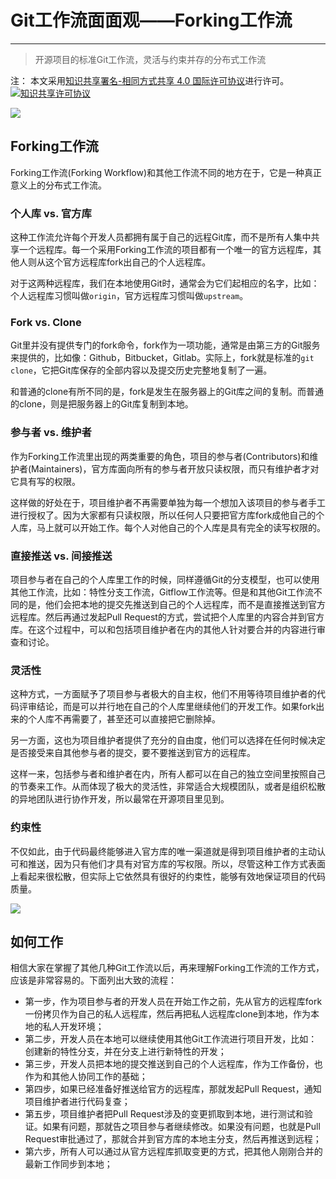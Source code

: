 # Git工作流面面观——Forking工作流

---

> 开源项目的标准Git工作流，灵活与约束并存的分布式工作流

注：
本文采用<a rel="license" href="http://creativecommons.org/licenses/by-sa/4.0/">知识共享署名-相同方式共享 4.0 国际许可协议</a>进行许可。<a rel="license" href="http://creativecommons.org/licenses/by-sa/4.0/"><img alt="知识共享许可协议" style="border-width:0" src="https://i.creativecommons.org/l/by-sa/4.0/80x15.png" /></a>

![](https://morningspace.github.io/assets/images/lab/git/workflow.png)


## Forking工作流

Forking工作流(Forking Workflow)和其他工作流不同的地方在于，它是一种真正意义上的分布式工作流。

### 个人库 vs. 官方库

这种工作流允许每个开发人员都拥有属于自己的远程Git库，而不是所有人集中共享一个远程库。每一个采用Forking工作流的项目都有一个唯一的官方远程库，其他人则从这个官方远程库fork出自己的个人远程库。

对于这两种远程库，我们在本地使用Git时，通常会为它们起相应的名字，比如：个人远程库习惯叫做`origin`，官方远程库习惯叫做`upstream`。

### Fork vs. Clone

Git里并没有提供专门的fork命令，fork作为一项功能，通常是由第三方的Git服务来提供的，比如像：Github，Bitbucket，Gitlab。实际上，fork就是标准的`git clone`，它把Git库保存的全部内容以及提交历史完整地复制了一遍。

和普通的clone有所不同的是，fork是发生在服务器上的Git库之间的复制。而普通的clone，则是把服务器上的Git库复制到本地。

### 参与者 vs. 维护者

作为Forking工作流里出现的两类重要的角色，项目的参与者(Contributors)和维护者(Maintainers)，官方库面向所有的参与者开放只读权限，而只有维护者才对它具有写的权限。

这样做的好处在于，项目维护者不再需要单独为每一个想加入该项目的参与者手工进行授权了。因为大家都有只读权限，所以任何人只要把官方库fork成他自己的个人库，马上就可以开始工作。每个人对他自己的个人库是具有完全的读写权限的。

### 直接推送 vs. 间接推送

项目参与者在自己的个人库里工作的时候，同样遵循Git的分支模型，也可以使用其他工作流，比如：特性分支工作流，Gitflow工作流等。但是和其他Git工作流不同的是，他们会把本地的提交先推送到自己的个人远程库，而不是直接推送到官方远程库。然后再通过发起Pull Request的方式，尝试把个人库里的内容合并到官方库。在这个过程中，可以和包括项目维护者在内的其他人针对要合并的内容进行审查和讨论。

### 灵活性

这种方式，一方面赋予了项目参与者极大的自主权，他们不用等待项目维护者的代码评审结论，而是可以并行地在自己的个人库里继续他们的开发工作。如果fork出来的个人库不再需要了，甚至还可以直接把它删除掉。

另一方面，这也为项目维护者提供了充分的自由度，他们可以选择在任何时候决定是否接受来自其他参与者的提交，要不要推送到官方的远程库。

这样一来，包括参与者和维护者在内，所有人都可以在自己的独立空间里按照自己的节奏来工作。从而体现了极大的灵活性，非常适合大规模团队，或者是组织松散的异地团队进行协作开发，所以最常在开源项目里见到。

### 约束性

不仅如此，由于代码最终能够进入官方库的唯一渠道就是得到项目维护者的主动认可和推送，因为只有他们才具有对官方库的写权限。所以，尽管这种工作方式表面上看起来很松散，但实际上它依然具有很好的约束性，能够有效地保证项目的代码质量。

![](https://morningspace.github.io/assets/images/lab/git/git-workflow-7.png)

## 如何工作

相信大家在掌握了其他几种Git工作流以后，再来理解Forking工作流的工作方式，应该是非常容易的。下面列出大致的流程：

* 第一步，作为项目参与者的开发人员在开始工作之前，先从官方的远程库fork一份拷贝作为自己的私人远程库，然后再把私人远程库clone到本地，作为本地的私人开发环境；
* 第二步，开发人员在本地可以继续使用其他Git工作流进行项目开发，比如：创建新的特性分支，并在分支上进行新特性的开发；
* 第三步，开发人员把本地的提交推送到自己的个人远程库，作为工作备份，也作为和其他人协同工作的基础；
* 第四步，如果已经准备好推送给官方的远程库，那就发起Pull Request，通知项目维护者进行代码复查；
* 第五步，项目维护者把Pull Request涉及的变更抓取到本地，进行测试和验证。如果有问题，那就告之项目参与者继续修改。如果没有问题，也就是Pull Request审批通过了，那就合并到官方库的本地主分支，然后再推送到远程；
* 第六步，所有人可以通过从官方远程库抓取变更的方式，把其他人刚刚合并的最新工作同步到本地；
